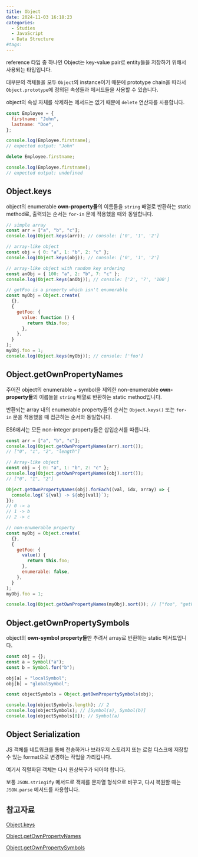 ```yaml
---
title: Object
date: 2024-11-03 16:18:23
categories:
  - Studies
  - JavaScript
  - Data Structure
#tags:
---
```

reference 타입 중 하나인 Object는 key-value pair로 entity들을 저장하기 위해서 사용되는 타입입니다.

대부분의 객체들을 모두 `Object`의 instance이기 때문에 prototype chain을 따라서 `Object.prototype`에 정의된 속성들과 메서드들을 사용할 수 있습니다.

object의 속성 자체를 삭제하는 메서드는 없기 때문에 `delete` 연산자를 사용합니다.

```js
const Employee = {
  firstname: "John",
  lastname: "Doe",
};

console.log(Employee.firstname);
// expected output: "John"

delete Employee.firstname;

console.log(Employee.firstname);
// expected output: undefined
```

## Object.keys

object의 enumerable **own-property들**의 이름들을 `string` 배열로 반환하는 static method로, 출력되는 순서는 `for-in` 문에 적용했을 때와 동일합니다.

```js
// simple array
const arr = ["a", "b", "c"];
console.log(Object.keys(arr)); // console: ['0', '1', '2']
```

```js
// array-like object
const obj = { 0: "a", 1: "b", 2: "c" };
console.log(Object.keys(obj)); // console: ['0', '1', '2']
```

```js
// array-like object with random key ordering
const anObj = { 100: "a", 2: "b", 7: "c" };
console.log(Object.keys(anObj)); // console: ['2', '7', '100']
```

```js
// getFoo is a property which isn't enumerable
const myObj = Object.create(
  {},
  {
    getFoo: {
      value: function () {
        return this.foo;
      },
    },
  }
);
myObj.foo = 1;
console.log(Object.keys(myObj)); // console: ['foo']
```

## Object.getOwnPropertyNames

주어진 object의 enumerable + symbol을 제외한 non-enumerable **own-property들**의 이름들을 `string` 배열로 반환하는 static method입니다.

반환되는 array 내의 enumerable property들의 순서는 `Object.keys()` 또는 `for-in` 문을 적용했을 때 접근하는 순서와 동일합니다.

ES6에서는 모든 non-integer property들은 삽입순서를 따릅니다.

```js
const arr = ["a", "b", "c"];
console.log(Object.getOwnPropertyNames(arr).sort());
// ["0", "1", "2", "length"]

// Array-like object
const obj = { 0: "a", 1: "b", 2: "c" };
console.log(Object.getOwnPropertyNames(obj).sort());
// ["0", "1", "2"]

Object.getOwnPropertyNames(obj).forEach((val, idx, array) => {
  console.log(`${val} -> ${obj[val]}`);
});
// 0 -> a
// 1 -> b
// 2 -> c

// non-enumerable property
const myObj = Object.create(
  {},
  {
    getFoo: {
      value() {
        return this.foo;
      },
      enumerable: false,
    },
  }
);
myObj.foo = 1;

console.log(Object.getOwnPropertyNames(myObj).sort()); // ["foo", "getFoo"]
```

## Object.getOwnPropertySymbols

object의 **own-symbol property들**만 추려서 array로 반환하는 static 메서드입니다.

```js
const obj = {};
const a = Symbol("a");
const b = Symbol.for("b");

obj[a] = "localSymbol";
obj[b] = "globalSymbol";

const objectSymbols = Object.getOwnPropertySymbols(obj);

console.log(objectSymbols.length); // 2
console.log(objectSymbols); // [Symbol(a), Symbol(b)]
console.log(objectSymbols[0]); // Symbol(a)
```

## Object Serialization

JS 객체를 네트워크를 통해 전송하거나 브라우저 스토리지 또는 로컬 디스크에 저장할 수 있는 format으로 변경하는 작업을 가리킵니다.

여기서 직렬화된 객체는 다시 원상복구가 되어야 합니다.

보통 `JSON.stringify` 메서드로 객체를 문자열 형식으로 바꾸고, 다시 복원할 때는 `JSON.parse` 메서드를 사용합니다.

## 참고자료

[Object.keys](https://developer.mozilla.org/en-US/docs/Web/JavaScript/Reference/Global_Objects/Object/keys)

[Object.getOwnPropertyNames](https://developer.mozilla.org/en-US/docs/Web/JavaScript/Reference/Global_Objects/Object/getOwnPropertyNames)

[Object.getOwnPropertySymbols](https://developer.mozilla.org/en-US/docs/Web/JavaScript/Reference/Global_Objects/Object/getOwnPropertySymbols)